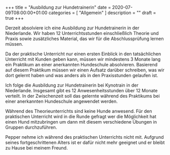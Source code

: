 +++
title =  "Ausbildung zur Hundetrainerin"
date = 2020-07-09T08:00:00+01:00
categories = [
    "Allgemein"
]
description = ""
draft = true
+++

Derzeit absolviere ich eine Ausbildung zur Hundetrainerin in der Niederlande. Wir haben 12 Unterrichtsstunden einschließlich Theorie  und Praxis sowie zusätzliches Material, das wir für die Abschlussprüfung lernen müssen.  

Da der praktische Unterricht nur einen ersten Einblick in den tatsächlichen Unterricht mit Kunden geben kann, müssen wir mindestens 3 Monate lang ein Praktikum an einer anerkannten Hundeschule absolvieren. Basierend auf diesem Praktikum müssen wir einen Aufsatz darüber schreiben, was wir dort gelernt haben und was anders als in den Praxisstunden gelaufen ist.

Ich folge die Ausbildung zur Hundetrainerin bei Kynotrain in der Niederlande. Insgesamt gibt es 12 Anwesenheitsstunden über 12 Monate verteilt. In der Zwischenzeit soll das gelernte während des Praktikums bei einer anerkannten Hundeschule angewendet werden.

Während des Theorieunterrichts sind keine Hunde anwesend. Für den praktischen Unterricht wird in die Runde gefragt wer die Möglichkeit hat einen Hund mitzubringen um dann mit diesem verschiedene Übungen in Gruppen durchzuführen.

Pepper nehme ich während des praktischen Unterrichts nicht mit. Aufgrund seines fortgeschrittenen Alters ist er dafür nicht mehr geeignet und er bleibt zu Hause bei meinem Freund.
